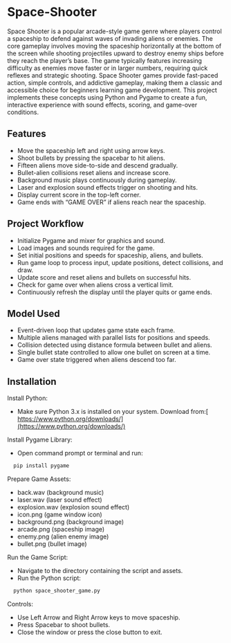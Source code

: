 # Space-Shooter
Space Shooter is a popular arcade-style game genre where players control a spaceship to defend against waves of invading aliens or enemies. The core gameplay involves moving the spaceship horizontally at the bottom of the screen while shooting projectiles upward to destroy enemy ships before they reach the player’s base. The game typically features increasing difficulty as enemies move faster or in larger numbers, requiring quick reflexes and strategic shooting. Space Shooter games provide fast-paced action, simple controls, and addictive gameplay, making them a classic and accessible choice for beginners learning game development. This project implements these concepts using Python and Pygame to create a fun, interactive experience with sound effects, scoring, and game-over conditions.

## Features
- Move the spaceship left and right using arrow keys.
- Shoot bullets by pressing the spacebar to hit aliens.
- Fifteen aliens move side-to-side and descend gradually.
- Bullet-alien collisions reset aliens and increase score.
- Background music plays continuously during gameplay.
- Laser and explosion sound effects trigger on shooting and hits.
- Display current score in the top-left corner.
- Game ends with “GAME OVER” if aliens reach near the spaceship.

## Project Workflow
- Initialize Pygame and mixer for graphics and sound.
- Load images and sounds required for the game.
- Set initial positions and speeds for spaceship, aliens, and bullets.
- Run game loop to process input, update positions, detect collisions, and draw.
- Update score and reset aliens and bullets on successful hits.
- Check for game over when aliens cross a vertical limit.
- Continuously refresh the display until the player quits or game ends.

## Model Used
- Event-driven loop that updates game state each frame.
- Multiple aliens managed with parallel lists for positions and speeds.
- Collision detected using distance formula between bullet and aliens.
- Single bullet state controlled to allow one bullet on screen at a time.
- Game over state triggered when aliens descend too far.

## Installation
Install Python:
- Make sure Python 3.x is installed on your system.
Download from:[ https://www.python.org/downloads/](https://www.python.org/downloads/)

Install Pygame Library:
- Open command prompt or terminal and run:
```bash
  pip install pygame
```

Prepare Game Assets:
- back.wav (background music)
- laser.wav (laser sound effect)
- explosion.wav (explosion sound effect)
- icon.png (game window icon)
- background.png (background image)
- arcade.png (spaceship image)
- enemy.png (alien enemy image)
- bullet.png (bullet image)

Run the Game Script:
- Navigate to the directory containing the script and assets.
- Run the Python script:
```bash
  python space_shooter_game.py
```

Controls:
- Use Left Arrow and Right Arrow keys to move spaceship.
- Press Spacebar to shoot bullets.
- Close the window or press the close button to exit.


  
